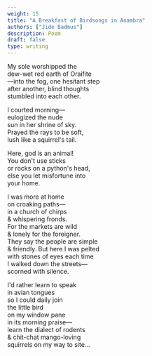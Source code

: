 ```yaml
---
weight: 15
title: "A Breakfast of Birdsongs in Anambra"
authors: ["Jide Badmus"]
description: Poem
draft: false
type: writing
---
```


My sole worshipped the  
dew-wet red earth of Oraifite  
—into the fog, one hesitant step  
after another, blind thoughts  
stumbled into each other.

I courted morning—  
eulogized the nude  
sun in her shrine of sky.  
Prayed the rays to be soft,  
lush like a squirrel's tail.

Here, god is an animal!  
You don't use sticks  
or rocks on a python's head,  
else you let misfortune into  
your home.

I was more at home  
on croaking paths—  
in a church of chirps  
& whispering fronds.  
For the markets are wild  
& lonely for the foreigner.  
They say the people are simple  
& friendly. But here I was pelted  
with stones of eyes each time  
I walked down the streets—  
scorned with silence. 

I'd rather learn to speak  
in avian tongues  
so I could daily join  
the little bird  
on my window pane  
in its morning praise—  
learn the dialect of rodents  
& chit-chat mango-loving   
squirrels on my way to site...




